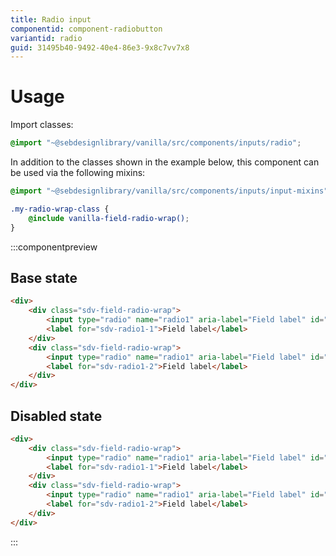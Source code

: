 ```yaml
---
title: Radio input
componentid: component-radiobutton
variantid: radio
guid: 31495b40-9492-40e4-86e3-9x8c7vv7x8
---
```

# Usage
Import classes:
```scss
@import "~@sebdesignlibrary/vanilla/src/components/inputs/radio";
```

In addition to the classes shown in the example below, this component can be used via the following mixins:
```scss
@import "~@sebdesignlibrary/vanilla/src/components/inputs/input-mixins";

.my-radio-wrap-class {
    @include vanilla-field-radio-wrap();
}
```

:::componentpreview
## Base state
```html
<div>
    <div class="sdv-field-radio-wrap">
        <input type="radio" name="radio1" aria-label="Field label" id="sdv-radio1-1">
        <label for="sdv-radio1-1">Field label</label>
    </div>
    <div class="sdv-field-radio-wrap">
        <input type="radio" name="radio1" aria-label="Field label" id="sdv-radio1-2">
        <label for="sdv-radio1-2">Field label</label>
    </div>
</div>
```

## Disabled state
```html
<div>
    <div class="sdv-field-radio-wrap">
        <input type="radio" name="radio1" aria-label="Field label" id="sdv-radio1-1" disabled checked>
        <label for="sdv-radio1-1">Field label</label>
    </div>
    <div class="sdv-field-radio-wrap">
        <input type="radio" name="radio1" aria-label="Field label" id="sdv-radio1-2" disabled>
        <label for="sdv-radio1-2">Field label</label>
    </div>
</div>
```
:::
